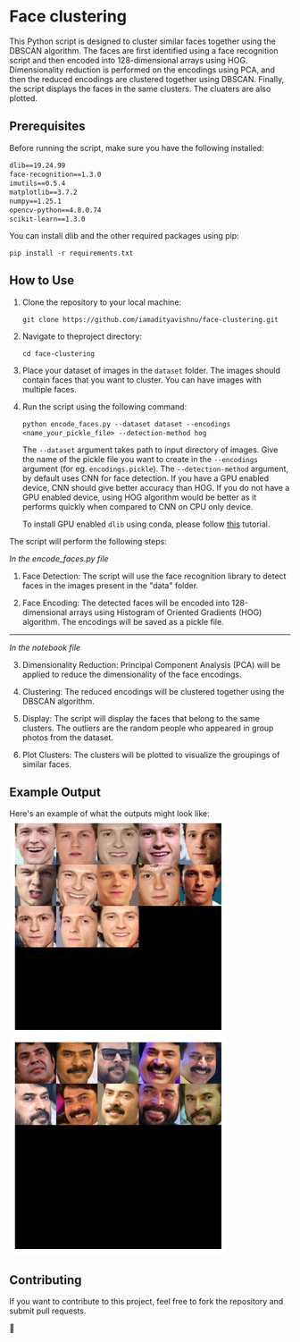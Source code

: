 # Face clustering

This Python script is designed to cluster similar faces together using the DBSCAN algorithm. The faces are first identified using a face recognition script and then encoded into 128-dimensional arrays using HOG. Dimensionality reduction is performed on the encodings using PCA, and then the reduced encodings are clustered together using DBSCAN. Finally, the script displays the faces in the same clusters. The cluaters are also plotted.

## Prerequisites

Before running the script, make sure you have the following installed:

    dlib==19.24.99
    face-recognition==1.3.0
    imutils==0.5.4
    matplotlib==3.7.2
    numpy==1.25.1
    opencv-python==4.8.0.74
    scikit-learn==1.3.0

You can install dlib and the other required packages using pip:

```
pip install -r requirements.txt
```

## How to Use

1. Clone the repository to your local machine:

    ```
    git clone https://github.com/iamadityavishnu/face-clustering.git
    ```

2. Navigate to theproject directory:

    ```
    cd face-clustering
    ```

3. Place your dataset of images in the `dataset` folder. The images should contain faces that you want to cluster. You can have images with multiple faces.

4. Run the script using the following command:

    ```
    python encode_faces.py --dataset dataset --encodings <name_your_pickle_file> --detection-method hog
    ```

    The `--dataset` argument takes path to input directory of images. Give the name of the pickle file you want to create in the `--encodings` argument (for eg. `encodings.pickle`). The `--detection-method` argument, by default uses CNN for face detection. If you have a GPU enabled device, CNN should give better accuracy than HOG. If you do not have a GPU enabled device, using HOG algorithm would be better as it performs quickly when compared to CNN on CPU only device.

    To install GPU enabled `dlib` using conda, please follow [this](https://gist.github.com/nguyenhoan1988/ed92d58054b985a1b45a521fcf8fa781) tutorial.

The script will perform the following steps:

_In the encode_faces.py file_

1. Face Detection: The script will use the face recognition library to detect faces in the images present in the "data" folder.

2. Face Encoding: The detected faces will be encoded into 128-dimensional arrays using Histogram of Oriented Gradients (HOG) algorithm. The encodings will be saved as a pickle file.

---

_In the notebook file_

3. Dimensionality Reduction: Principal Component Analysis (PCA) will be applied to reduce the dimensionality of the face encodings.

4. Clustering: The reduced encodings will be clustered together using the DBSCAN algorithm.

5. Display: The script will display the faces that belong to the same clusters. The outliers are the random people who appeared in group photos from the dataset.

6. Plot Clusters: The clusters will be plotted to visualize the groupings of similar faces.

## Example Output

Here's an example of what the outputs might look like:
![alt text](examples/output1.png)
![alt text](examples/output2.png)

## Contributing

If you want to contribute to this project, feel free to fork the repository and submit pull requests.

🫰
